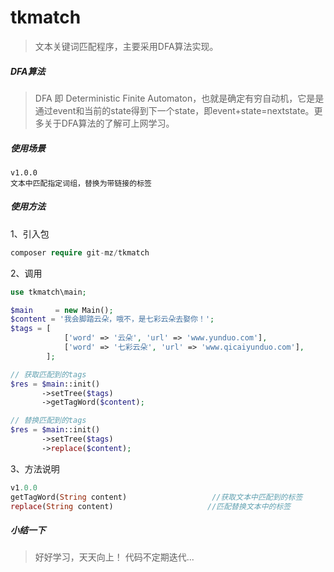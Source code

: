 # tkmatch
>文本关键词匹配程序，主要采用DFA算法实现。

##### DFA算法
>DFA 即 Deterministic Finite Automaton，也就是确定有穷自动机，它是是通过event和当前的state得到下一个state，即event+state=nextstate。更多关于DFA算法的了解可上网学习。

##### 使用场景
```
v1.0.0
文本中匹配指定词组，替换为带链接的标签

```

##### 使用方法

1、引入包

```php
composer require git-mz/tkmatch
```
2、调用
```php
use tkmatch\main;

$main     = new Main();
$content = '我会脚踏云朵，哦不，是七彩云朵去娶你！';
$tags = [
			['word' => '云朵', 'url' => 'www.yunduo.com'],
			['word' => '七彩云朵', 'url' => 'www.qicaiyunduo.com'],
	    ];

// 获取匹配到的tags
$res = $main::init()
	   ->setTree($tags)
       ->getTagWord($content);

// 替换匹配到的tags
$res = $main::init()
	   ->setTree($tags)
       ->replace($content);

```
3、方法说明
```php
v1.0.0
getTagWord(String content)					 //获取文本中匹配到的标签
replace(String content)						//匹配替换文本中的标签
```

##### 小结一下
> 好好学习，天天向上！
> 代码不定期迭代...

